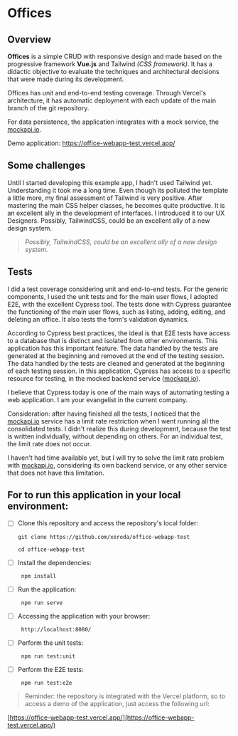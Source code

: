 # Offices

## Overview

**Offices** is a simple CRUD with responsive design and made based on the progressive framework **Vue.js** and Tailwind _(CSS framework)_. It has a didactic objective to evaluate the techniques and architectural decisions that were made during its development.

Offices has unit and end-to-end testing coverage. Through Vercel's architecture, it has automatic deployment with each update of the main branch of the git repository.

For data persistence, the application integrates with a mock service, the [mockapi.io](http://mockapi.io/).

Demo application:
https://office-webapp-test.vercel.app/

## Some challenges

Until I started developing this example app, I hadn't used Tailwind yet. Understanding it took me a long time. Even though its polluted the template a little more, my final assessment of Tailwind is very positive. After mastering the main CSS helper classes, he becomes quite productive. It is an excellent ally in the development of interfaces. I introduced it to our UX Designers. Possibly, TailwindCSS, could be an excellent ally of a new design system.

> _Possibly, TailwindCSS, could be an excellent ally of a new design system._

## Tests

I did a test coverage considering unit and end-to-end tests. For the generic components, I used the unit tests and for the main user flows, I adopted E2E, with the excellent Cypress tool. The tests done with Cypress guarantee the functioning of the main user flows, such as listing, adding, editing, and deleting an office. It also tests the form's validation dynamics.

According to Cypress best practices, the ideal is that E2E tests have access to a database that is distinct and isolated from other environments. This application has this important feature. The data handled by the tests are generated at the beginning and removed at the end of the testing session. The data handled by the tests are cleaned and generated at the beginning of each testing session. In this application, Cypress has access to a specific resource for testing, in the mocked backend service ([mockapi.io](http://mockapi.io/)).

I believe that Cypress today is one of the main ways of automating testing a web application. I am your evangelist in the current company.

Consideration: after having finished all the tests, I noticed that the [mockapi.io](http://mockapi.io/) service has a limit rate restriction when I went running all the consolidated tests. I didn't realize this during development, because the test is written individually, without depending on others. For an individual test, the limit rate does not occur.

I haven't had time available yet, but I will try to solve the limit rate problem with [mockapi.io](http://mockapi.io/), considering its own backend service, or any other service that does not have this limitation.

## For to run this application in your local environment:

- [ ] Clone this repository and access the repository's local folder:

      git clone https://github.com/xereda/office-webapp-test

      cd office-webapp-test

- [ ] Install the dependencies:

       npm install

- [ ] Run the application:

       npm run serve

- [ ] Accessing the application with your browser:

       http://localhost:8080/

- [ ] Perform the unit tests:

       npm run test:unit

- [ ] Perform the E2E tests:

       npm run test:e2e

> Reminder: the repository is integrated with the Vercel platform, so to access a demo of the application, just access the following url:

[https://office-webapp-test.vercel.app/](https://office-webapp-test.vercel.app/)
